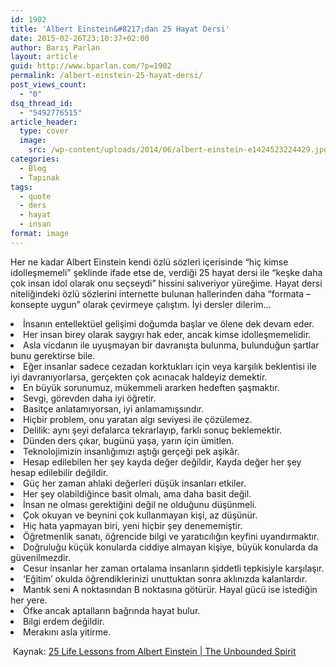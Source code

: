 ```yaml
---
id: 1902
title: 'Albert Einstein&#8217;dan 25 Hayat Dersi'
date: 2015-02-26T23:10:37+02:00
author: Barış Parlan
layout: article
guid: http://www.bparlan.com/?p=1902
permalink: /albert-einstein-25-hayat-dersi/
post_views_count:
  - "0"
dsq_thread_id:
  - "5492776515"
article_header:
  type: cover
  image:
    src: /wp-content/uploads/2014/06/albert-einstein-e1424523224429.jpg
categories:
  - Blog
  - Tapınak
tags:
  - quote
  - ders
  - hayat
  - insan
format: image
---
```

<div class="ttr_start">
</div><section class="item ">Her ne kadar Albert Einstein kendi özlü sözleri içerisinde &#8220;hiç kimse idolleşmemeli&#8221; şeklinde ifade etse de, verdiği 25 hayat dersi ile &#8220;keşke daha çok insan idol olarak onu seçseydi&#8221; hissini salıveriyor yüreğime. Hayat dersi niteliğindeki özlü sözlerini internette bulunan hallerinden daha &#8220;formata &#8211; konsepte uygun&#8221; olarak çevirmeye çalıştım. İyi dersler dilerim&#8230;</p> 

<li class="sub-title">
  İnsanın entellektüel gelişimi doğumda başlar ve ölene dek devam eder.
</li>
<li class="sub-title">
  Her insan birey olarak saygıyı hak eder, ancak kimse idolleşmemelidir.
</li>
<li class="sub-title">
  Asla vicdanın ile uyuşmayan bir davranışta bulunma, bulunduğun şartlar bunu gerektirse bile.
</li>
<li class="sub-title">
  Eğer insanlar sadece cezadan korktukları için veya karşılık beklentisi ile iyi davranıyorlarsa, gerçekten çok acınacak haldeyiz demektir.
</li>
<li class="sub-title">
  En büyük sorunumuz, mükemmeli ararken hedeften şaşmaktır.
</li>
<li class="sub-title">
  Sevgi, görevden daha iyi öğretir.
</li>
<li class="sub-title">
  Basitçe anlatamıyorsan, iyi anlamamışsındır.
</li>
<li class="sub-title">
  Hiçbir problem, onu yaratan algı seviyesi ile çözülemez.
</li>
<li class="sub-title">
  Delilik: aynı şeyi defalarca tekrarlayıp, farklı sonuç beklemektir.
</li>
<li class="sub-title">
  Dünden ders çıkar, bugünü yaşa, yarın için ümitlen.
</li>
<li class="sub-title">
  Teknolojimizin insanlığımızı aştığı gerçeği pek aşikâr.
</li>
<li class="sub-title">
  Hesap edilebilen her şey kayda değer değildir, Kayda değer her şey hesap edilebilir değildir.
</li>
<li class="sub-title">
  Güç her zaman ahlaki değerleri düşük insanları etkiler.
</li>
<li class="sub-title">
  Her şey olabildiğince basit olmalı, ama daha basit değil.
</li>
<li class="sub-title">
  İnsan ne olması gerektiğini değil ne olduğunu düşünmeli.
</li>
<li class="sub-title">
  Çok okuyan ve beynini çok kullanmayan kişi, az düşünür.
</li>
<li class="sub-title">
  Hiç hata yapmayan biri, yeni hiçbir şey denememiştir.
</li>
<li class="sub-title">
  Öğretmenlik sanatı, öğrencide bilgi ve yaratıcılığın keyfini uyandırmaktır.
</li>
<li class="sub-title">
  Doğruluğu küçük konularda ciddiye almayan kişiye, büyük konularda da güvenilmezdir.
</li>
<li class="sub-title">
  Cesur insanlar her zaman ortalama insanların şiddetli tepkisiyle karşılaşır.
</li>
<li class="sub-title">
  &#8216;Eğitim&#8217; okulda öğrendiklerinizi unuttuktan sonra aklınızda kalanlardır.
</li>
<li class="sub-title">
  Mantık seni A noktasından B noktasına götürür. Hayal gücü ise istediğin her yere.
</li>
<li class="sub-title">
  Öfke ancak aptalların bağrında hayat bulur.
</li>
<li class="sub-title">
  Bilgi erdem değildir.
</li>
<li class="sub-title">
  Merakını asla yitirme.
</li></section> 

 Kaynak: <a title="25 Life Lessons from Albert Einstein | The Unbounded Spirit" href="http://adf.ly/14KPZV" target="_blank">25 Life Lessons from Albert Einstein | The Unbounded Spirit</a>
